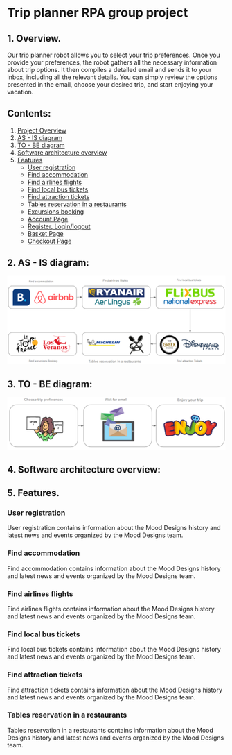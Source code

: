 # **Trip planner RPA group project**

## **1. Overview.**

Our trip planner robot allows you to select your trip preferences. Once you provide your preferences, the robot gathers all the necessary information about trip options. It then compiles a detailed email and sends it to your inbox, including all the relevant details. You can simply review the options presented in the email, choose your desired trip, and start enjoying your vacation.

## **Contents:**

1. [Project Overview](#1-overview)
2. [AS - IS diagram](#2-as-is-diagram)
3. [TO - BE diagram](#3-to-be-diagram)
4. [Software architecture overview](#4-software-architecture-overview)
5. [Features](#5-features)
   - [User registration](#user-registration)
   - [Find accommodation](#find-accommodation)
   - [Find airlines flights](#find-airlines-flights)
   - [Find local bus tickets](#find-local-bus-tickets)
   - [Find attraction tickets](#find-attraction-bus-tickets)
   - [Tables reservation in a restaurants](#tables-reservation)
   - [Excursions booking ](#excursions-booking)
   - [Account Page](#account-page)
   - [Register, Login/logout](#register-loginlogout-pages)
   - [Basket Page](#shopping-basket)
   - [Checkout Page](#checkout-page)

## **2. AS - IS diagram:**

![AS IS DIAGRAM](Documentation/images/as-is-diagram.png)

## **3. TO - BE diagram:**

![TO BE DIAGRAM](Documentation/images/to-be-diagram.png)

## **4. Software architecture overview:**

## **5. Features.**

### User registration

User registration contains information about the Mood Designs history and latest news and events organized by the Mood Designs team.

### Find accommodation

Find accommodation contains information about the Mood Designs history and latest news and events organized by the Mood Designs team.

### Find airlines flights

Find airlines flights contains information about the Mood Designs history and latest news and events organized by the Mood Designs team.

### Find local bus tickets

Find local bus tickets contains information about the Mood Designs history and latest news and events organized by the Mood Designs team.

### Find attraction tickets

Find attraction tickets contains information about the Mood Designs history and latest news and events organized by the Mood Designs team.

### Tables reservation in a restaurants

Tables reservation in a restaurants contains information about the Mood Designs history and latest news and events organized by the Mood Designs team.
